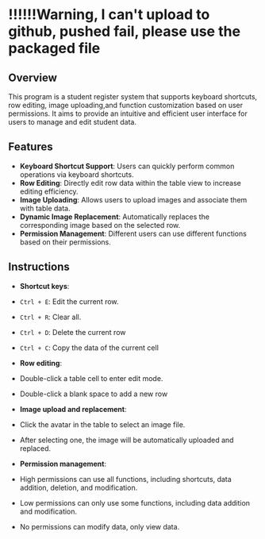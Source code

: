 # !!!!!!Warning, I can't upload to github, pushed fail, please use the packaged file


## Overview

This program is a student register system that supports keyboard shortcuts, row editing, image uploading,and function customization based on user permissions. 
It aims to provide an intuitive and efficient user interface for users to manage and edit student data.

## Features

- **Keyboard Shortcut Support**: Users can quickly perform common operations via keyboard shortcuts.
- **Row Editing**: Directly edit row data within the table view to increase editing efficiency.
- **Image Uploading**: Allows users to upload images and associate them with table data.
- **Dynamic Image Replacement**: Automatically replaces the corresponding image based on the selected row.
- **Permission Management**: Different users can use different functions based on their permissions.

## Instructions

- **Shortcut keys**:
- `Ctrl + E`: Edit the current row.
- `Ctrl + R`: Clear all.
- `Ctrl + D`: Delete the current row
- `Ctrl + C`: Copy the data of the current cell

- **Row editing**:
- Double-click a table cell to enter edit mode.
- Double-click a blank space to add a new row

- **Image upload and replacement**:
- Click the avatar in the table to select an image file.
- After selecting one, the image will be automatically uploaded and replaced.

- **Permission management**:
- High permissions can use all functions, including shortcuts, data addition, deletion, and modification.
- Low permissions can only use some functions, including data addition and modification.
- No permissions can modify data, only view data.
